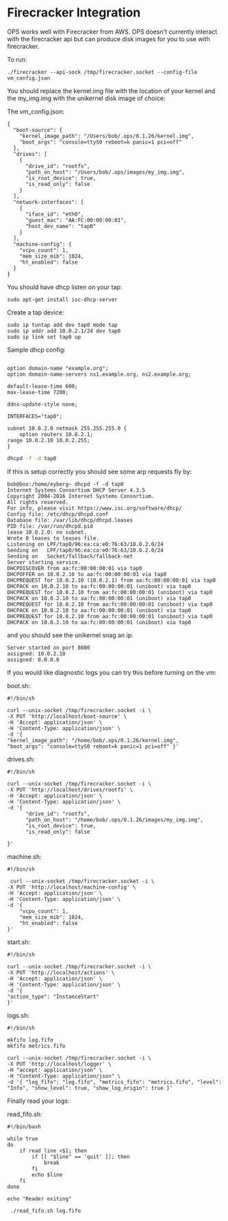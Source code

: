 Firecracker Integration
========================

OPS works well with Firecracker from AWS. OPS doesn't currently interact
with the firecracker api but can produce disk images for you to use with
firecracker.


To run:

```
./firecracker --api-sock /tmp/firecracker.socket --config-file vm_config.json
```

You should replace the kernel.img file with the location of your kernel
and the my_img.img with the unikernel disk image of choice:

The vm_config.json:
```
{
  "boot-source": {
    "kernel_image_path": "/Users/bob/.ops/0.1.26/kernel.img",
    "boot_args": "console=ttyS0 reboot=k panic=1 pci=off"
  },
  "drives": [
    {
      "drive_id": "rootfs",
      "path_on_host": "/Users/bob/.ops/images/my_img.img",
      "is_root_device": true,
      "is_read_only": false
    }
  ],
  "network-interfaces": [
    {
      "iface_id": "eth0",
      "guest_mac": "AA:FC:00:00:00:01",
      "host_dev_name": "tap0"
    }
  ],
  "machine-config": {
    "vcpu_count": 1,
    "mem_size_mib": 1024,
    "ht_enabled": false
  }
}
```

You should have dhcp listen on your tap:

```
sudo apt-get install isc-dhcp-server
```

Create a tap device:
```
sudo ip tuntap add dev tap0 mode tap
sudo ip addr add 10.0.2.1/24 dev tap0
sudo ip link set tap0 up
```

Sample dhcp config:
```

option domain-name "example.org";
option domain-name-servers ns1.example.org, ns2.example.org;

default-lease-time 600;
max-lease-time 7200;

ddns-update-style none;

INTERFACES="tap0";

subnet 10.0.2.0 netmask 255.255.255.0 {
    option routers 10.0.2.1;
range 10.0.2.10 10.0.2.255;
}
```

```sh
dhcpd -f -d tap0
```

If this is setup correctly you should see some arp requests fly by:

```
bob@box:/home/eyberg~ dhcpd -f -d tap0
Internet Systems Consortium DHCP Server 4.3.5
Copyright 2004-2016 Internet Systems Consortium.
All rights reserved.
For info, please visit https://www.isc.org/software/dhcp/
Config file: /etc/dhcp/dhcpd.conf
Database file: /var/lib/dhcp/dhcpd.leases
PID file: /var/run/dhcpd.pid
lease 10.0.2.0: no subnet.
Wrote 0 leases to leases file.
Listening on LPF/tap0/96:ea:ca:e0:76:63/10.0.2.0/24
Sending on   LPF/tap0/96:ea:ca:e0:76:63/10.0.2.0/24
Sending on   Socket/fallback/fallback-net
Server starting service.
DHCPDISCOVER from aa:fc:00:00:00:01 via tap0
DHCPOFFER on 10.0.2.10 to aa:fc:00:00:00:01 via tap0
DHCPREQUEST for 10.0.2.10 (10.0.2.1) from aa:fc:00:00:00:01 via tap0
DHCPACK on 10.0.2.10 to aa:fc:00:00:00:01 (uniboot) via tap0
DHCPREQUEST for 10.0.2.10 from aa:fc:00:00:00:01 (uniboot) via tap0
DHCPACK on 10.0.2.10 to aa:fc:00:00:00:01 (uniboot) via tap0
DHCPREQUEST for 10.0.2.10 from aa:fc:00:00:00:01 (uniboot) via tap0
DHCPACK on 10.0.2.10 to aa:fc:00:00:00:01 (uniboot) via tap0
DHCPREQUEST for 10.0.2.10 from aa:fc:00:00:00:01 (uniboot) via tap0
DHCPACK on 10.0.2.10 to aa:fc:00:00:00:01 (uniboot) via tap0
```

and you should see the unikernel snag an ip:

```
Server started on port 8080
assigned: 10.0.2.10
assigned: 0.0.0.0
```

If you would like diagnostic logs you can try this before turning on the
vm:

boot.sh:
```
#!/bin/sh

curl --unix-socket /tmp/firecracker.socket -i \
-X PUT 'http://localhost/boot-source' \
-H 'Accept: application/json' \
-H 'Content-Type: application/json' \
-d '{
"kernel_image_path": "/home/bob/.ops/0.1.26/kernel.img",
"boot_args": "console=ttyS0 reboot=k panic=1 pci=off" }'
```

drives.sh:
```
#!/bin/sh

curl --unix-socket /tmp/firecracker.socket -i \
-X PUT 'http://localhost/drives/rootfs' \
-H 'Accept: application/json' \
-H 'Content-Type: application/json' \
-d '{
      "drive_id": "rootfs",
      "path_on_host": "/home/bob/.ops/0.1.26/images/my_img.img",
      "is_root_device": true,
      "is_read_only": false

}'
```

machine.sh:
```
#!/bin/sh

 curl --unix-socket /tmp/firecracker.socket -i \
-X PUT 'http://localhost/machine-config' \
-H 'Accept: application/json' \
-H 'Content-Type: application/json' \
-d '{
    "vcpu_count": 1,
    "mem_size_mib": 1024,
    "ht_enabled": false
}'
```

start.sh:
```
#!/bin/sh

curl --unix-socket /tmp/firecracker.socket -i \
-X PUT 'http://localhost/actions' \
-H 'Accept: application/json' \
-H 'Content-Type: application/json' \
-d '{
"action_type": "InstanceStart"
}'
```

logs.sh:
```
#!/bin/sh

mkfifo log.fifo
mkfifo metrics.fifo

curl --unix-socket /tmp/firecracker.socket -i \
-X PUT 'http://localhost/logger' \
-H "accept: application/json" \
-H "Content-Type: application/json" \
-d '{ "log_fifo": "log.fifo", "metrics_fifo": "metrics.fifo", "level":
"Info", "show_level": true, "show_log_origin": true }'
```

Finally read your logs:

read_fifo.sh:
```
#!/bin/bash

while true
do
    if read line <$1; then
        if [[ "$line" == 'quit' ]]; then
            break
        fi
        echo $line
    fi
done

echo "Reader exiting"
```

```
 ./read_fifo.sh log.fifo
```
